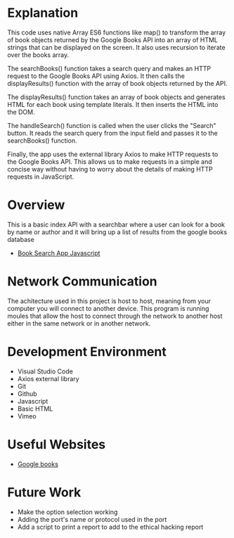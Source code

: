 # Explanation 
This code uses native Array ES6 functions like map() to transform the array of book objects returned by the Google Books API into an array of HTML strings that can be displayed on the screen. It also uses recursion to iterate over the books array.

The searchBooks() function takes a search query and makes an HTTP request to the Google Books API using Axios. It then calls the displayResults() function with the array of book objects returned by the API.

The displayResults() function takes an array of book objects and generates HTML for each book using template literals. It then inserts the HTML into the DOM.

The handleSearch() function is called when the user clicks the "Search" button. It reads the search query from the input field and passes it to the searchBooks() function.

Finally, the app uses the external library Axios to make HTTP requests to the Google Books API. This allows us to make requests in a simple and concise way without having to worry about the details of making HTTP requests in JavaScript.

# Overview
This is a basic index API with a searchbar where a user can look for a book by name or author and it will bring up a list of results from the google books database


* [Book Search App Javascript](https://vimeo.com/800714689/f09e1977a0)

# Network Communication

The achitecture used in this project is host to host, meaning from your computer you will connect to another device. 
This program is running moules that allow the host to connect through the network to another host either in the same network or in another network.

# Development Environment

* Visual Studio Code
* Axios external library
* Git 
* Github 
* Javascript 
* Basic HTML
* Vimeo

# Useful Websites

* [Google books ](https://books.google.com)

# Future Work

* Make the option selection working
* Adding the port's name or protocol used in the port
* Add a script to print a report to add to the ethical hacking report